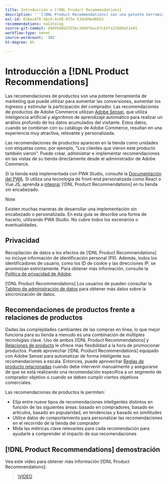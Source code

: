 ```yaml
---
title: Introducción a [!DNL Product Recommendations]
description: '''[!DNL Product Recommendations] son una potente herramienta de marketing que puede utilizar para aumentar las conversiones, aumentar los ingresos y estimular la participación del comprador".'
exl-id: 818ac876-58c9-4c68-975e-53da59ed6b52
recommendations: noCatalog
source-git-commit: d9d9506b2555bc30d6fbec67c65fa220d9a51e91
workflow-type: tm+mt
source-wordcount: '385'
ht-degree: 0%

---
```


# Introducción a [!DNL Product Recommendations]

Las recomendaciones de productos son una potente herramienta de marketing que puede utilizar para aumentar las conversiones, aumentar los ingresos y estimular la participación del comprador. Las recomendaciones de productos de Adobe Commerce utilizan [Adobe Sensei](https://www.adobe.com/sensei.html), que utiliza inteligencia artificial y algoritmos de aprendizaje automático para realizar un análisis profundo de los datos acumulados del visitante. Estos datos, cuando se combinan con su catálogo de Adobe Commerce, resultan en una experiencia muy atractiva, relevante y personalizada.

Las recomendaciones de productos aparecen en la tienda como unidades con etiquetas como, por ejemplo, &quot;Los clientes que vieron este producto también vieron&quot;. Puede crear, administrar e implementar recomendaciones en las vistas de su tienda directamente desde el administrador de Adobe Commerce.

Si la tienda está implementada con PWA Studio, consulte la [Documentación del PWA](https://developer.adobe.com/commerce/pwa-studio/integrations/product-recommendations/). Si utiliza una tecnología de front-end personalizada como React o Vue JS, aprenda a [integrar](headless.md) [!DNL Product Recommendations] en tu tienda sin encabezado.

>[!NOTE]
>
>Existen muchas maneras de desarrollar una implementación sin encabezado o personalizada. En esta guía se describe una forma de hacerlo, utilizando PWA Studio. No cubre todos los escenarios o eventualidades.

## Privacidad

Recopilación de datos a los efectos de [!DNL Product Recommendations] no incluye información de identificación personal (PII). Además, todos los identificadores de usuario, como los ID de cookie y las direcciones IP, se anonimizan estrictamente. Para obtener más información, consulte la [Política de privacidad de Adobe](https://www.adobe.com/privacy/policy.html).

[!DNL Product Recommendations] Los usuarios de pueden consultar la [Tablero de administración de datos](https://experienceleague.adobe.com/docs/commerce-admin/systems/data-transfer/data-dashboard.html) para obtener más datos sobre la sincronización de datos.

## Recomendaciones de productos frente a relaciones de productos

Dadas las complejidades cambiantes de las compras en línea, lo que mejor funciona para su tienda a menudo es una combinación de múltiples tecnologías clave. Uso de ambos [!DNL Product Recommendations] y [Relaciones de producto](https://experienceleague.adobe.com/docs/commerce-admin/marketing/promotions/product-relationships/product-relationships.html) le ofrece más flexibilidad a la hora de promocionar productos. Puede aprovechar [!DNL Product Recommendations] equipado con Adobe Sensei para automatizar de forma inteligente sus recomendaciones a escala. Entonces, puede aprovechar [Reglas de producto relacionadas](https://experienceleague.adobe.com/docs/commerce-admin/marketing/promotions/product-relationships/product-related-rules.html) cuando debe intervenir manualmente y asegurarse de que se está realizando una recomendación específica a un segmento de comprador objetivo o cuando se deben cumplir ciertos objetivos comerciales.

Las recomendaciones de productos le permiten:

- Elija entre nueve tipos de recomendaciones inteligentes distintos en función de las siguientes áreas: basado en compradores, basado en artículos, basado en popularidad, en tendencias y basado en similitudes
- Utilice datos de comportamiento para personalizar las recomendaciones en el recorrido de la tienda del comprador
- Mida las métricas clave relevantes para cada recomendación para ayudarle a comprender el impacto de sus recomendaciones

## [!DNL Product Recommendations] demostración

Vea este vídeo para obtener más información [!DNL Product Recommendations]:

>[!VIDEO](https://video.tv.adobe.com/v/343991?quality=12)
